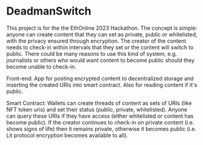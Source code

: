 # DeadmanSwitch

This project is for the the EthOnline 2023 Hackathon. The concept is simple: anyone can create content that they can set as private, public or whitelisted, with the privacy ensured through encryption. The creator of the content needs to check-in within intervals that they set or the content will switch to public. There could be many reasons to use this kind of system, e.g. journalists or others who would want content to become public should they become unable to check-in. 

Front-end: App for posting encrypted content to decentralized storage and inserting the created URIs into smart contract. Also for reading content if it's public. 

Smart Contract: Wallets can create threads of content as sets of URIs (like NFT token uris) and set their status (public, private, whitelisted). Anyone can query these URIs if they have access (either whitelisted or content has become public). If the creator continues to check-in on private content (i.e. shows signs of life) then it remains private, otherwise it becomes public (i.e. Lit protocol encryption becomes available to all). 
